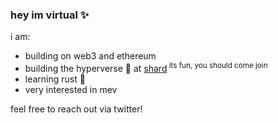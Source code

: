 ### hey im virtual ✨
i am:
- building on web3 and ethereum 
- building the hyperverse 🔮 at [shard](https://twitter.com/withshard)<sup>  its fun, you should come join</sup>
- learning rust 🌻
- very interested in mev

feel free to reach out via twitter!
<!---
virtualjpeg/virtualjpeg is a ✨ special ✨ repository because its `README.md` (this file) appears on your GitHub profile.
You can click the Preview link to take a look at your changes.
--->
